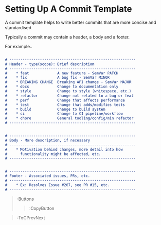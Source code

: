 # Setting Up A Commit Template

A commit template helps to write better commits that are more concise and standardised.

Typically a commit may contain a header, a body and a footer.

For example..




```md | Commit Template

# ----------------------------------------------------------
# Header - type(scope): Brief description
# ----------------------------------------------------------
#    * feat             A new feature - SemVar PATCH
#    * fix              A bug fix - SemVar MINOR
#    * BREAKING CHANGE  Breaking API change - SemVar MAJOR
#    * docs             Change to documentation only
#    * style            Change to style (whitespace, etc.)
#    * refactor         Change not related to a bug or feat
#    * perf             Change that affects performance
#    * test             Change that adds/modifies tests
#    * build            Change to build system
#    * ci               Change to CI pipeline/workflow
#    * chore            General tooling/config/min refactor
# ----------------------------------------------------------


# ----------------------------------------------------------
# Body - More description, if necessary
# ----------------------------------------------------------
#    * Motivation behind changes, more detail into how
#      functionality might be affected, etc.
# ----------------------------------------------------------


# ----------------------------------------------------------
# Footer - Associated issues, PRs, etc.
# ----------------------------------------------------------
#    * Ex: Resolves Issue #207, see PR #15, etc.
# ----------------------------------------------------------
```
> :Buttons
> > :CopyButton

> :ToCPrevNext

